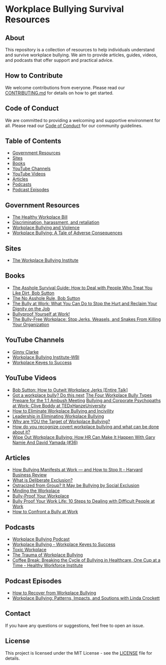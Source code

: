 # Workplace Bullying Survival Resources

## About
This repository is a collection of resources to help individuals understand and survive workplace bullying. We aim to provide articles, guides, videos, and podcasts that offer support and practical advice.

## How to Contribute
We welcome contributions from everyone. Please read our [CONTRIBUTING.md](CONTRIBUTING.md) for details on how to get started.

## Code of Conduct
We are committed to providing a welcoming and supportive environment for all. Please read our [Code of Conduct](CODE_OF_CONDUCT.md) for our community guidelines.

## Table of Contents

- [Government Resources](#government-resources)
- [Sites](#sites)
- [Books](#books)
- [YouTube Channels](#youtube-channels)
- [YouTube Videos](#youtube-videos)
- [Articles](#articles)
- [Podcasts](#podcasts)
- [Podcast Episodes](#podcast-episodes)


## Government Resources

- [The Healthy Workplace Bill](https://healthyworkplacebill.org/)
- [Discrimination, harassment, and retaliation](https://www.usa.gov/job-discrimination-harassment)
- [Workplace Bullying and Violence](https://lni.wa.gov/safety-health/safety-research/ongoing-projects/workplace-bullying)
- [Workplace Bullying: A Tale of Adverse Consequences](https://www.ncbi.nlm.nih.gov/pmc/articles/PMC4382139/)

## Sites

- [The Workplace Bullying Institute](https://workplacebullying.org/)


## Books

- [The Asshole Survival Guide: How to Deal with People Who Treat You Like Dirt, Bob Sutton](https://www.amazon.com/Asshole-Survival-Guide-People-Treat/dp/1328695913)
- [The No Asshole Rule, Bob Sutton](https://www.google.com/search?q=Bob+Sutton+the+no+asshole+rule&sca_esv=f10c793940d61d3a&sxsrf=ADLYWIJYpjyLuMS2Y8euh1kA0sGh9jmJiw%3A1723050729327&ei=6aqzZoLKE6ubwbkPhpfm6Qo&ved=0ahUKEwjC4pqVsOOHAxWrTTABHYaLOa0Q4dUDCBE&uact=5&oq=Bob+Sutton+the+no+asshole+rule&gs_lp=Egxnd3Mtd2l6LXNlcnAiHkJvYiBTdXR0b24gdGhlIG5vIGFzc2hvbGUgcnVsZUjFNVD5AViQNHACeACQAQCYAakBoAHPEaoBBDE2Lje4AQPIAQD4AQGYAgqgAsAHwgIEECMYJ8ICBhAAGBYYHsICCBAAGIAEGKIEwgIFEAAYgATCAgsQABiABBiRAhiKBcICChAuGIAEGBQYhwLCAgUQLhiABMICFBAuGIAEGJcFGNwEGN4EGOAE2AEBmAMAiAYBugYGCAEQARgUkgcDNi40oAfURg&sclient=gws-wiz-serp)
- [The Bully at Work: What You Can Do to Stop the Hurt and Reclaim Your Dignity on the Job](https://www.amazon.com/Bully-Work-What-Reclaim-Dignity/dp/1402224265)
- [Bullyproof Yourself at Work!](https://www.amazon.com/Bullyproof-Yourself-Work-Strategies-Harassment/dp/0966862953)
- [The Bully-Free Workplace: Stop Jerks, Weasels, and Snakes From Killing Your Organization](https://www.amazon.com/Bully-Free-Workplace-Weasels-Killing-Organization/dp/0470942207)


## YouTube Channels

- [Ginny Clarke](https://www.youtube.com/@5-DLeadership)
- [Workplace Bullying Institute-WBI](https://www.youtube.com/@WBI)
- [Workplace Keyes to Success](https://www.youtube.com/@workplacekeyestosuccess9230)



## YouTube Videos

- [Bob Sutton: How to Outwit Workplace Jerks [Entire Talk]](https://www.youtube.com/watch?v=wFTkQmPw2Gk)
- [Got a workplace bully? Do this next](https://www.youtube.com/watch?v=a5J3ozN8J74)
[The Four Workplace Bully Types](https://www.youtube.com/watch?v=tvPqSn-W7QY)
[Prepare for the 1:1 Ambush Meeting](https://www.youtube.com/watch?v=OLdkCEnJrX8)
[Bullying and Corporate Psychopaths at Work: Clive Boddy at TEDxHanzeUniversity](https://www.youtube.com/watch?v=tlB1pFwGhA4)
- [How to Eliminate Workplace Bullying and Incivility](https://www.youtube.com/watch?v=hDfviFLa1BA)
- [Leadership in Eliminating Workplace Bullying](https://www.youtube.com/watch?v=1jO-To2K1AQ)
- [Why are YOU the Target of Workplace Bullying?](https://www.youtube.com/watch?v=WyS4r_XlB68)
- [How do you recognize covert workplace bullying and what can be done about it?](https://www.youtube.com/watch?v=9p4lacGhSe4&t=68s)
- [Wipe Out Workplace Bullying: How HR Can Make It Happen With Gary Namie And David Yamada (#36)](https://www.youtube.com/watch?v=nCPJMqC-hzM&t=316s)


## Articles

- [How Bullying Manifests at Work — and How to Stop It - Harvard Business Review](https://hbr.org/2022/11/how-bullying-manifests-at-work-and-how-to-stop-it)
- [What is Deliberate Exclusion?](https://www.linkedin.com/pulse/what-deliberate-exclusion-deepa-natarajan)
- [Ostracized from Group? It May be Bullying by Social Exclusion](https://psychcentral.com/blog/bullying-incognito-deliberate-social-exclusion)
- [Minding the Workplace](https://newworkplace.wordpress.com/)
- [Bully-Proof Your Workplace](https://www.linkedin.com/pulse/bully-proof-your-workplace-lori-kandels#:~:text=Just%20say%2C%20%E2%80%9CPlease%20don',not%20beneficial%20to%20the%20organization.)
- [Bully Proof Your Work Life: 10 Steps to Dealing with Difficult People at Work](https://www.goodtherapy.org/blog/internal-family-systems-therapy-bully-work/)
- [How to Confront a Bully at Work](https://hbr.org/2022/04/how-to-confront-a-bully-at-work)


## Podcasts

- [Workplace Bullying Podcast ](https://open.spotify.com/show/7qVYigqDnroPFUAaIh39mx)
- [Workplace Bullying - Workplace Keyes to Success](https://open.spotify.com/show/1thZOrhyvq8vndim0dhuXZ)
- [Toxic Workplace](https://open.spotify.com/show/4ATUWMjJM6aunz2XaPsKao)
- [The Trauma of Workplace Bullying](https://open.spotify.com/show/7vP1hPrlpOhcxVLQiuJHEp)
- [Coffee Break: Breaking the Cycle of Bullying in Healthcare, One Cup at a Time - Healthy Workforce Institute](https://open.spotify.com/show/7zRxn9IPcgzFRISpdAVaa7)


## Podcast Episodes

- [How to Recover from Workplace Bullying](https://open.spotify.com/episode/6Q0M0QNnaiQwJfBAMm1gEM)
- [Workplace Bullying: Patterns, Impacts, and Soutions with Linda Crockett](https://open.spotify.com/episode/6531x0CgJuTSpI0jzK0Wbo?si=AScwm58BRhKjRN-pvgMYWw)


## Contact
If you have any questions or suggestions, feel free to open an issue.

## License
This project is licensed under the MIT License - see the [LICENSE](LICENSE) file for details.
